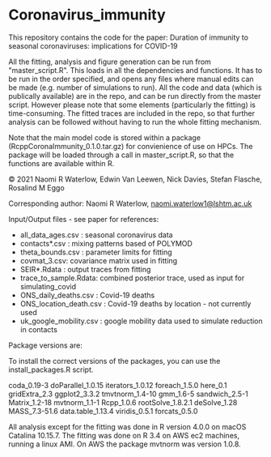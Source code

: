# Coronavirus_immunity
 
This repository contains the code for the paper: Duration of immunity to seasonal coronaviruses: implications for COVID-19

All the fitting, analysis and figure generation can be run from "master_script.R". This loads in all the dependencies and functions. It has to be run in the order specified, and opens any files where manual edits can be made (e.g. number of simulations to run). All the code and data (which is publically available) are in the repo, and can be run directly from the master script. However please note that some elements (particularly the fitting) is time-consuming. The fitted traces are included in the repo, so that further analysis can be followed without having to run the whole fitting mechanism. 

Note that the main model code is stored within a package (RcppCoronaImmunity_0.1.0.tar.gz) for convienience of use on HPCs. The package will be loaded through a call in master_script.R, so that the functions are available within R. 

© 2021 Naomi R Waterlow, Edwin Van Leewen, Nick Davies, Stefan Flasche, Rosalind M Eggo

Corresponding author: Naomi R Waterlow, naomi.waterlow1@lshtm.ac.uk

Input/Output files - see paper for references: 
- all_data_ages.csv : seasonal coronavirus data
- contacts*.csv : mixing patterns based of POLYMOD
- theta_bounds.csv : parameter limits for fitting
- covmat_3.csv: covariance matrix used in fitting
- SEIR*.Rdata : output traces from fitting
- trace_to_sample.Rdata: combined posterior trace, used as input for simulating_covid
- ONS_daily_deaths.csv : Covid-19 deaths
- ONS_location_death.csv : Covid-19 deaths by location - not currently used
- uk_google_mobility.csv : google mobility data used to simulate reduction in contacts

Package versions are: 

To install the correct versions of the packages, you can use the install_packages.R script.

coda_0.19-3
doParallel_1.0.15
iterators_1.0.12
foreach_1.5.0
here_0.1
gridExtra_2.3
ggplot2_3.3.2
tmvtnorm_1.4-10
gmm_1.6-5
sandwich_2.5-1 
Matrix_1.2-18
mvtnorm_1.1-1 
Rcpp_1.0.6
rootSolve_1.8.2.1
deSolve_1.28
MASS_7.3-51.6
data.table_1.13.4
viridis_0.5.1 
forcats_0.5.0


All analysis except for the fitting was done in R version 4.0.0 on macOS Catalina 10.15.7. The fitting was done on R 3.4 on AWS ec2 machines, running a linux AMI. On AWS the package mvtnorm was version 1.0.8.

